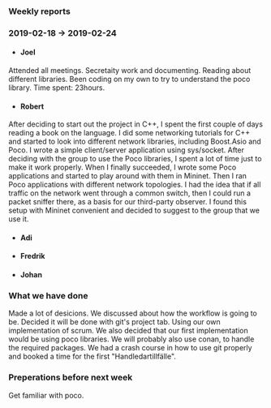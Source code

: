 ### Weekly reports
### 2019-02-18 -> 2019-02-24

* #### Joel
Attended all meetings. Secretaity work and documenting. Reading about different libraries. Been coding on my own to try to understand the poco library. Time spent: 23hours.

* #### Robert

After deciding to start out the project in C++, I spent the first couple of days reading a book on the language. I did some networking tutorials for C++ and started to look into different network libraries, including Boost.Asio and Poco. I wrote a simple client/server application using sys/socket. After deciding with the group to use the Poco libraries, I spent a lot of time just to make it work properly. When I finally succeeded, I wrote some Poco applications and started to play around with them in Mininet. Then I ran Poco applications with different network topologies. I had the idea that if all traffic on the network went through a common switch, then I could run a packet sniffer there, as a basis for our third-party observer. I found this setup with Mininet convenient and decided to suggest to the group that we use it.

* #### Adi

* #### Fredrik

* #### Johan

### What we have done
Made a lot of desicions. We discussed about how the workflow is going to be. Decided it will be done with git's project tab. Using our own implementation of scrum. We also decided that our first implementation would be using poco libraries. We will probably also use conan, to handle the required packages. We had a crash course in how to use git properly and booked a time for the first "Handledartillfälle".

### Preperations before next week
Get familiar with poco.
